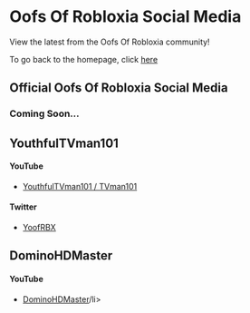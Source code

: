 <h1>Oofs Of Robloxia Social Media</h1>
<p>View the latest from the Oofs Of Robloxia community!</p>
To go back to the homepage, click <a href="https://youthfultvman101.github.io/Home/">here</a>

<h2>Official Oofs Of Robloxia Social Media</h2>
<h3>Coming Soon...</h3>

<h2>YouthfulTVman101</h2>
<h4>YouTube</h4>
<ul>
  <li><a href="https://www.youtube.com/channel/UCYktZ1S9n3u1GLHans87h1g?sub_confirmation=1">YouthfulTVman101 / TVman101</a></li>
</ul>

<h4>Twitter</h4>
<ul>
  <li><a href="https://twitter.com/YoofRBX">YoofRBX</a></li>
</ul>

<h2>DominoHDMaster</h2>
<h4>YouTube</h4>
<ul>
  <li><a href="https://www.youtube.com/channel/UCYktZ1S9n3u1GLHans87h1g?sub_confirmation=1">DominoHDMaster</a>/li>
</ul>
